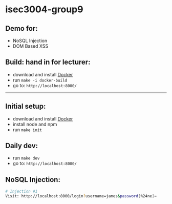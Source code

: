 # isec3004-group9

## Demo for:

-   NoSQL Injection
-   DOM Based XSS

## Build: hand in for lecturer:

-   download and install [Docker](https://docs.docker.com/install/linux/docker-ce/ubuntu/)
-   run `make -i docker-build`
-   go to: `http://localhost:8000/`

---

## Initial setup:

-   download and install [Docker](https://docs.docker.com/install/linux/docker-ce/ubuntu/)
-   install node and npm
-   run `make init`

## Daily dev:

-   run `make dev`
-   go to: `http://localhost:8000/`

## NoSQL Injection:

```bash
# Injection #1
Visit: http://localhost:8000/login?username=james&password[%24ne]=
```
